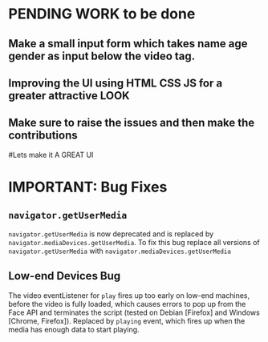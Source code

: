 # PENDING WORK to be done 

## Make a small input form which takes name age gender as input below the video tag.
## Improving the UI using HTML CSS JS for a greater attractive LOOK
## Make sure to raise the issues and then make the contributions 
 #Lets make it A GREAT UI





# IMPORTANT: Bug Fixes

## `navigator.getUserMedia`

`navigator.getUserMedia` is now deprecated and is replaced by `navigator.mediaDevices.getUserMedia`. To fix this bug replace all versions of `navigator.getUserMedia` with `navigator.mediaDevices.getUserMedia`

## Low-end Devices Bug

The video eventListener for `play` fires up too early on low-end machines, before the video is fully loaded, which causes errors to pop up from the Face API and terminates the script (tested on Debian [Firefox] and Windows [Chrome, Firefox]). Replaced by `playing` event, which fires up when the media has enough data to start playing.
